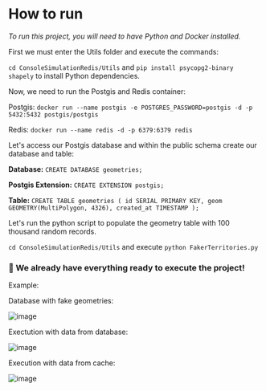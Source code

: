# How to run

*To run this project, you will need to have Python and Docker installed.*

First we must enter the Utils folder and execute the commands:

`cd ConsoleSimulationRedis/Utils` and `pip install psycopg2-binary shapely` to install Python dependencies.

Now, we need to run the Postgis and Redis container:

Postgis:
`docker run --name postgis -e POSTGRES_PASSWORD=postgis -d -p 5432:5432 postgis/postgis`

Redis:
`docker run --name redis -d -p 6379:6379 redis`

Let's access our Postgis database and within the public schema create our database and table:

**Database:**
`CREATE DATABASE geometries;`

**Postgis Extension:**
`CREATE EXTENSION postgis;`

**Table:**
`
CREATE TABLE geometries (
    id SERIAL PRIMARY KEY,
    geom GEOMETRY(MultiPolygon, 4326),
    created_at TIMESTAMP
);
`

Let's run the python script to populate the geometry table with 100 thousand random records.

`cd ConsoleSimulationRedis/Utils` and execute `python FakerTerritories.py`

### 🚀 We already have everything ready to execute the project!

Example:

Database with fake geometries:

![image](https://github.com/user-attachments/assets/c742a939-849b-459b-b4cd-09b502e0249c)

Exectution with data from database:

![image](https://github.com/user-attachments/assets/900d9471-1eba-4811-b641-365ff0c0208a)

Execution with data from cache:

![image](https://github.com/user-attachments/assets/5578a0f9-d0ee-4d8e-8b10-be88638d4800)
